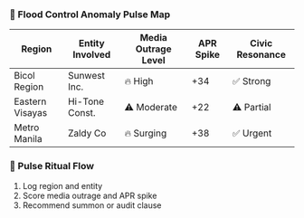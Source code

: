 ### 🌊 Flood Control Anomaly Pulse Map
| Region         | Entity Involved | Media Outrage Level | APR Spike | Civic Resonance |
|----------------|------------------|----------------------|------------|------------------|
| Bicol Region   | Sunwest Inc.     | 🔥 High               | +34        | ✅ Strong  
| Eastern Visayas| Hi-Tone Const.   | ⚠️ Moderate           | +22        | ⚠️ Partial  
| Metro Manila   | Zaldy Co         | 🔥 Surging            | +38        | ✅ Urgent  

### 🔄 Pulse Ritual Flow
1. Log region and entity  
2. Score media outrage and APR spike  
3. Recommend summon or audit clause
